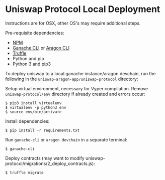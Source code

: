 # Uniswap Protocol Local Deployment

Instructions are for OSX, other OS's may require additional steps.

Pre-requisite dependencies:
- [NPM](https://nodejs.org/en/download/)
- [Ganache CLI](https://github.com/trufflesuite/ganache-cli) or [Aragon CLI](https://github.com/aragon/aragon-cli)
- [Truffle](https://github.com/trufflesuite/truffle)
- Python and pip
- Python 3 and pip3

To deploy uniswap to a local ganache instance/aragon devchain, run the following in the `uniswap-aragon-app/uniswap-protocol` directory:

Setup virtual environment, necessary for Vyper compilation. Remove `uniswap-protocol/env` directory if already created and errors occur:
```
$ pip3 install virtualenv
$ virtualenv -p python3 env
$ source env/bin/activate
```

Install dependencies:
```
$ pip install -r requirements.txt
```

Run `ganache-cli` or `aragon devchain` in a separate terminal:
```
$ ganache-cli
```

Deploy contracts (may want to modify uniswap-protocol/migrations/2_deploy_contracts.js):
```
$ truffle migrate
```
